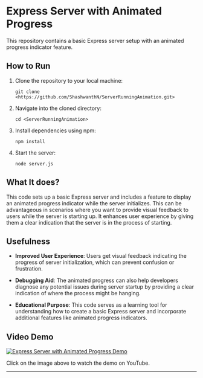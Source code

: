 # Express Server with Animated Progress

This repository contains a basic Express server setup with an animated progress indicator feature.

## How to Run

1. Clone the repository to your local machine:
    ```
    git clone <https://github.com/ShashwanthN/ServerRunningAnimation.git>
    ```

2. Navigate into the cloned directory:
    ```
    cd <ServerRunningAnimation>
    ```

3. Install dependencies using npm:
    ```
    npm install
    ```

4. Start the server:
    ```
    node server.js
    ```


## What It does?

This code sets up a basic Express server and includes a feature to display an animated progress indicator while the server initializes. This can be advantageous in scenarios where you want to provide visual feedback to users while the server is starting up. It enhances user experience by giving them a clear indication that the server is in the process of starting.

## Usefulness

- **Improved User Experience**: Users get visual feedback indicating the progress of server initialization, which can prevent confusion or frustration.
  
- **Debugging Aid**: The animated progress can also help developers diagnose any potential issues during server startup by providing a clear indication of where the process might be hanging.

- **Educational Purpose**: This code serves as a learning tool for understanding how to create a basic Express server and incorporate additional features like animated progress indicators.

## Video Demo

[![Express Server with Animated Progress Demo](https://img.youtube.com/vi/<video-id>/0.jpg)](https://www.youtube.com/watch?v=<video-id>)

Click on the image above to watch the demo on YouTube.

---
